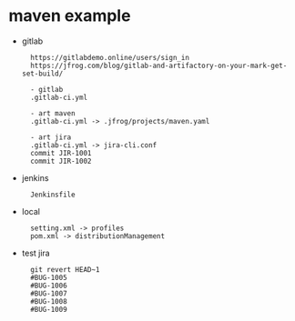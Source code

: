 # maven example

- gitlab

        https://gitlabdemo.online/users/sign_in
        https://jfrog.com/blog/gitlab-and-artifactory-on-your-mark-get-set-build/

        - gitlab
        .gitlab-ci.yml
        
        - art maven
        .gitlab-ci.yml -> .jfrog/projects/maven.yaml

        - art jira
        .gitlab-ci.yml -> jira-cli.conf
        commit JIR-1001
        commit JIR-1002

- jenkins

        Jenkinsfile

- local

        setting.xml -> profiles
        pom.xml -> distributionManagement

- test jira

        git revert HEAD~1
        #BUG-1005
        #BUG-1006
        #BUG-1007
        #BUG-1008
        #BUG-1009

        